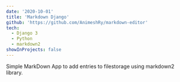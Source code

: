 ```yaml
---
date: '2020-10-01'
title: 'Markdown Django'
github: 'https://github.com/AnimeshRy/markdown-editor'
tech:
  - Django 3
  - Python
  - markdown2
showInProjects: false
---
```


Simple MarkDown App to add entries to filestorage using markdown2 library.

